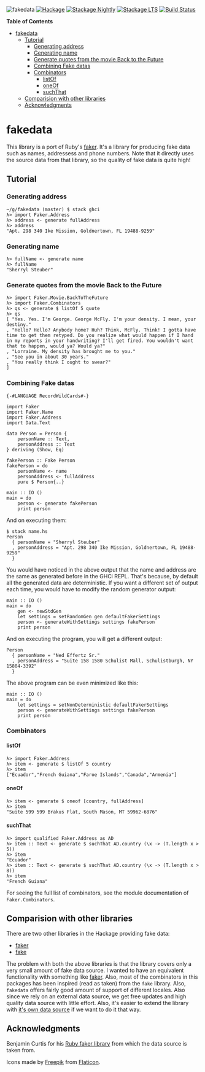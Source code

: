 ![fakedata](https://user-images.githubusercontent.com/737477/53658993-54575200-3c80-11e9-9125-fbcf9e54660f.png)
[![Hackage](https://img.shields.io/hackage/v/fakedata.svg)](https://hackage.haskell.org/package/fakedata)
[![Stackage
Nightly](http://stackage.org/package/fakedata/badge/nightly)](http://stackage.org/nightly/package/fakedata)
[![Stackage
LTS](http://stackage.org/package/fakedata/badge/lts)](http://stackage.org/lts/package/fakedata)
[![Build Status](https://dev.azure.com/psibi2000/fakedata/_apis/build/status/psibi.fakedata?branchName=master)](https://dev.azure.com/psibi2000/fakedata/_build/latest?definitionId=7&branchName=master)

<!-- markdown-toc start - Don't edit this section. Run M-x markdown-toc-refresh-toc -->
**Table of Contents**

- [fakedata](#fakedata)
    - [Tutorial](#tutorial)
        - [Generating address](#generating-address)
        - [Generating name](#generating-name)
        - [Generate quotes from the movie Back to the Future](#generate-quotes-from-the-movie-back-to-the-future)
        - [Combining Fake datas](#combining-fake-datas)
        - [Combinators](#combinators)
            - [listOf](#listof)
            - [oneOf](#oneof)
            - [suchThat](#suchthat)
    - [Comparision with other libraries](#comparision-with-other-libraries)
    - [Acknowledgments](#acknowledgments)

<!-- markdown-toc end -->

fakedata
========

This library is a port of Ruby's
[faker](https://github.com/stympy/faker). It's a library for producing
fake data such as names, addressess and phone numbers. Note that it
directly uses the source data from that library, so the quality of
fake data is quite high!

Tutorial
--------

### Generating address

``` {.shellsession}
~/g/fakedata (master) $ stack ghci
λ> import Faker.Address
λ> address <- generate fullAddress
λ> address
"Apt. 298 340 Ike Mission, Goldnertown, FL 19488-9259"
```

### Generating name

``` {.shellsession}
λ> fullName <- generate name
λ> fullName
"Sherryl Steuber"
```

### Generate quotes from the movie Back to the Future

    λ> import Faker.Movie.BackToTheFuture
    λ> import Faker.Combinators
    λ> qs <- generate $ listOf 5 quote
    λ> qs
    [ "Yes. Yes. I'm George. George McFly. I'm your density. I mean, your destiny."
    , "Hello? Hello? Anybody home? Huh? Think, McFly. Think! I gotta have time to get them retyped. Do you realize what would happen if I hand in my reports in your handwriting? I'll get fired. You wouldn't want that to happen, would ya? Would ya?"
    , "Lorraine. My density has brought me to you."
    , "See you in about 30 years."
    , "You really think I ought to swear?"
    ]

### Combining Fake datas

``` {.haskell}
{-#LANGUAGE RecordWildCards#-}

import Faker
import Faker.Name
import Faker.Address
import Data.Text

data Person = Person {
    personName :: Text,
    personAddress :: Text
} deriving (Show, Eq)

fakePerson :: Fake Person
fakePerson = do
    personName <- name
    personAddress <- fullAddress
    pure $ Person{..}

main :: IO ()
main = do
    person <- generate fakePerson
    print person
```

And on executing them:

    $ stack name.hs
    Person
      { personName = "Sherryl Steuber"
      , personAddress = "Apt. 298 340 Ike Mission, Goldnertown, FL 19488-9259"
      }

You would have noticed in the above output that the name and address are
the same as generated before in the GHCi REPL. That's because, by
default all the generated data are deterministic. If you want a
different set of output each time, you would have to modify the random
generator output:

    main :: IO ()
    main = do
        gen <- newStdGen
        let settings = setRandomGen gen defaultFakerSettings
        person <- generateWithSettings settings fakePerson
        print person

And on executing the program, you will get a different output:

``` {.shellsession}
Person
  { personName = "Ned Effertz Sr."
  , personAddress = "Suite 158 1580 Schulist Mall, Schulistburgh, NY 15804-3392"
  }
```

The above program can be even minimized like this:

``` {.haskell}
main :: IO ()
main = do
    let settings = setNonDeterministic defaultFakerSettings
    person <- generateWithSettings settings fakePerson
    print person
```

### Combinators

#### listOf

``` {.haskell}
λ> import Faker.Address
λ> item <- generate $ listOf 5 country
λ> item
["Ecuador","French Guiana","Faroe Islands","Canada","Armenia"]
```

#### oneOf

``` {.haskell}
λ> item <- generate $ oneof [country, fullAddress]
λ> item
"Suite 599 599 Brakus Flat, South Mason, MT 59962-6876"
```

#### suchThat

``` {.shellsession}
λ> import qualified Faker.Address as AD
λ> item :: Text <- generate $ suchThat AD.country (\x -> (T.length x > 5))
λ> item
"Ecuador"
λ> item :: Text <- generate $ suchThat AD.country (\x -> (T.length x > 8))
λ> item
"French Guiana"
```

For seeing the full list of combinators, see the module documentation of
`Faker.Combinators`.

Comparision with other libraries
--------------------------------

There are two other libraries in the Hackage providing fake data:

-   [faker](https://hackage.haskell.org/package/faker-0.0.0.2)
-   [fake](https://hackage.haskell.org/package/fake-0.1.1.1)

The problem with both the above libraries is that the library covers
only a very small amount of fake data source. I wanted to have an
equivalent functionality with something like
[faker](https://github.com/stympy/faker). Also, most of the
combinators in this packages has been inspired (read as taken) from
the `fake` library. Also, `fakedata` offers fairly good amount of
support of different locales. Also since we rely on an external data
source, we get free updates and high quality data source with little
effort. Also, it's easier to extend the library with [it's own data
source](https://github.com/psibi/fakedata/blob/master/Development.md#custom-fake-source-support-with-yml-file)
if we want to do it that way.

Acknowledgments
---------------

Benjamin Curtis for his [Ruby faker
library](https://github.com/stympy/faker) from which the data source is
taken from.

Icons made by [Freepik](https://www.flaticon.com/authors/freepik) from
[Flaticon](https://www.flaticon.com/).
